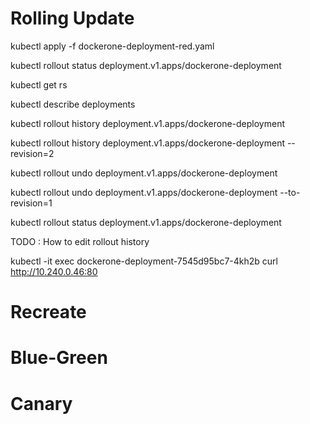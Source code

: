 Rolling Update
===============

kubectl apply -f dockerone-deployment-red.yaml

kubectl rollout status deployment.v1.apps/dockerone-deployment

kubectl get rs

kubectl describe deployments

kubectl rollout history deployment.v1.apps/dockerone-deployment

kubectl rollout history deployment.v1.apps/dockerone-deployment --revision=2

kubectl rollout undo deployment.v1.apps/dockerone-deployment

kubectl rollout undo deployment.v1.apps/dockerone-deployment --to-revision=1

kubectl rollout status deployment.v1.apps/dockerone-deployment

TODO : How to edit rollout history

kubectl -it exec dockerone-deployment-7545d95bc7-4kh2b curl http://10.240.0.46:80

Recreate
=========

Blue-Green
==========

Canary
=======
